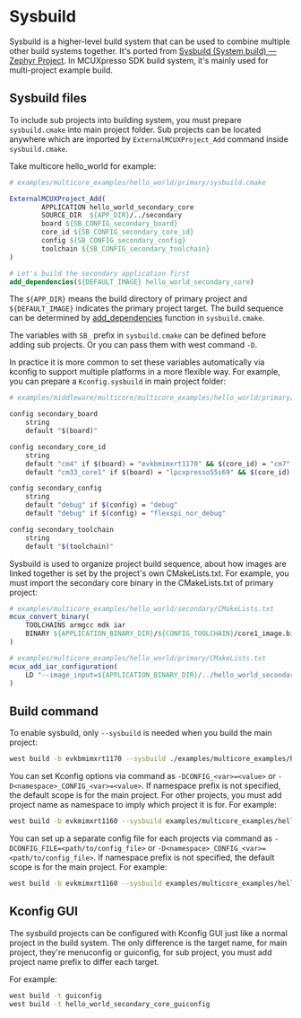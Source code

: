 # Sysbuild

Sysbuild is a higher-level build system that can be used to combine multiple other build systems together. It's ported from [Sysbuild (System build) — Zephyr Project](https://docs.zephyrproject.org/latest/build/sysbuild/index.html#sysbuild-zephyr-application). In MCUXpresso SDK build system, it's mainly used for multi-project example build.

## Sysbuild files

To include sub projects into building system, you must prepare `sysbuild.cmake` into main project folder. Sub projects can be located anywhere which are imported by `ExternalMCUXProject_Add` command inside `sysbuild.cmake`. 

Take multicore hello_world for example:

```cmake
# examples/multicore_examples/hello_world/primary/sysbuild.cmake

ExternalMCUXProject_Add(
        APPLICATION hello_world_secondary_core
        SOURCE_DIR  ${APP_DIR}/../secondary
        board ${SB_CONFIG_secondary_board}
        core_id ${SB_CONFIG_secondary_core_id}
        config ${SB_CONFIG_secondary_config}
        toolchain ${SB_CONFIG_secondary_toolchain}
)

# Let's build the secondary application first
add_dependencies(${DEFAULT_IMAGE} hello_world_secondary_core)
```

The `${APP_DIR}` means the build directory of primary project and `${DEFAULT_IMAGE}` indicates the primary project target. The build sequence can be determined by [add_dependencies](https://cmake.org/cmake/help/latest/command/add_dependencies.html#add-dependencies) function in `sysbuild.cmake`.

The variables with `SB_` prefix in `sysbuild.cmake` can be defined before adding sub projects. Or you can pass them with west command `-D`.

In practice it is more common to set these variables automatically via kconfig to support multiple platforms in a more flexible way. For example, you can prepare a `Kconfig.sysbuild` in main project folder:

```bash
# examples/middleware/multicore/multicore_examples/hello_world/primary/Kconfig.sysbuild

config secondary_board
    string
    default "$(board)"

config secondary_core_id
    string
    default "cm4" if $(board) = "evkbmimxrt1170" && $(core_id) = "cm7"
    default "cm33_core1" if $(board) = "lpcxpresso55s69" && $(core_id) = "cm33_core0"

config secondary_config
    string
    default "debug" if $(config) = "debug"
    default "debug" if $(config) = "flexspi_nor_debug"

config secondary_toolchain
    string
    default "$(toolchain)"
```

Sysbuild is used to organize project build sequence, about how images are linked together is set by the project's own CMakeLists.txt. For example, you must import the secondary core binary in the CMakeLists.txt of primary project:

```cmake
# examples/multicore_examples/hello_world/secondary/CMakeLists.txt
mcux_convert_binary(
    TOOLCHAINS armgcc mdk iar
    BINARY ${APPLICATION_BINARY_DIR}/${CONFIG_TOOLCHAIN}/core1_image.bin
)

# examples/multicore_examples/hello_world/primary/CMakeLists.txt
mcux_add_iar_configuration(
    LD "--image_input=${APPLICATION_BINARY_DIR}/../hello_world_secondary_core/iar/core1_image.bin,_core1_image,   __core1_image,4 "
)
```

## Build command

To enable sysbuild, only `--sysbuild` is needed when you build the main project:

```bash
west build -b evkbmimxrt1170 --sysbuild ./examples/multicore_examples/hello_world/primary -Dcore_id=cm7  --config flexspi_nor_debug --toolchain=armgcc -p always
```

You can set Kconfig options via command as `-DCONFIG_<var>=<value>` or `-D<namespace>_CONFIG_<var>=<value>`.
If namespace prefix is not specified, the default scope is for the main project. For other projects, you must add project name as namespace to imply which project it is for. For example:
```bash
west build -b evkmimxrt1160 --sysbuild examples/multicore_examples/hello_world/primary -d build -Dcore_id=cm7 --toolchain iar -DCONFIG_MCUX_COMPONENT_driver.lpi2c=y -Dhello_world_secondary_core_CONFIG_MCUX_COMPONENT_driver.lpi2c=y  -p always
```

You can set up a separate config file for each projects via command as `-DCONFIG_FILE=<path/to/config_file>` or `-D<namespace>_CONFIG_<var>=<path/to/config_file>`. If namespace prefix is not specified, the default scope is for the main project. For example:
```bash
west build -b evkmimxrt1160 --sysbuild examples/multicore_examples/hello_world/primary -d build -Dcore_id=cm7 --toolchain iar -DCONF_FILE=/home/dev/sdk-next/mcuxsdk/examples/multicore_examples/hello_world/prj-static.conf -Dhello_world_secondary_core_CONF_FILE=/home/dev/sdk_3/sdk-next/mcuxsdk/examples/multicore_examples/hello_world/prj-static.conf -p always
```

## Kconfig GUI

The sysbuild projects can be configured with Kconfig GUI just like a normal project in the build system. The only difference is the target name, for main project, they're menuconfig or guiconfig, for sub project, you must add project name prefix to differ each target. 

For example:

```bash
west build -t guiconfig
west build -t hello_world_secondary_core_guiconfig
```
